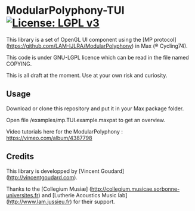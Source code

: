 # ModularPolyphony-TUI [![License: LGPL v3](https://img.shields.io/badge/License-LGPL%20v3-blue.svg)](http://www.gnu.org/licenses/lgpl-3.0)

This library is a set of OpenGL UI component using the [MP protocol] (https://github.com/LAM-IJLRA/ModularPolyphony) in Max (® Cycling74).

This code is under GNU-LGPL licence which can be read in the file named COPYING.

This is all draft at the moment.
Use at your own risk and curiosity.

## Usage
Download or clone this repository and put it in your Max package folder.

Open file /examples/mp.TUI.example.maxpat to get an overview.

Video tutorials here for the ModularPolyphony : https://vimeo.com/album/4387798

## Credits

This library is developped by [Vincent Goudard] (http://vincentgoudard.com).

Thanks to the [Collegium Musiæ] (http://collegium.musicae.sorbonne-universites.fr) and [Lutherie Acoustics Music lab] (http://www.lam.jussieu.fr) for their support.
